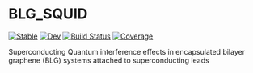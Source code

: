 # BLG_SQUID

[![Stable](https://img.shields.io/badge/docs-stable-blue.svg)](https://fernandopenaranda.github.io/BLG_SQUID.jl/stable)
[![Dev](https://img.shields.io/badge/docs-dev-blue.svg)](https://fernandopenaranda.github.io/BLG_SQUID.jl/dev)
[![Build Status](https://github.com/fernandopenaranda/BLG_SQUID.jl/actions/workflows/CI.yml/badge.svg?branch=main)](https://github.com/fernandopenaranda/BLG_SQUID.jl/actions/workflows/CI.yml?query=branch%3Amain)
[![Coverage](https://codecov.io/gh/fernandopenaranda/BLG_SQUID.jl/branch/main/graph/badge.svg)](https://codecov.io/gh/fernandopenaranda/BLG_SQUID.jl)

Superconducting Quantum interference effects in encapsulated bilayer graphene (BLG) systems attached to superconducting leads
